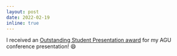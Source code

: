 ```yaml
---
layout: post
date: 2022-02-19
inline: true
---
```


I received an [Outstanding Student Presentation award](https://twitter.com/AndrewIWilliams/status/1495058060423069698) for my AGU conference presentation! :smile:
